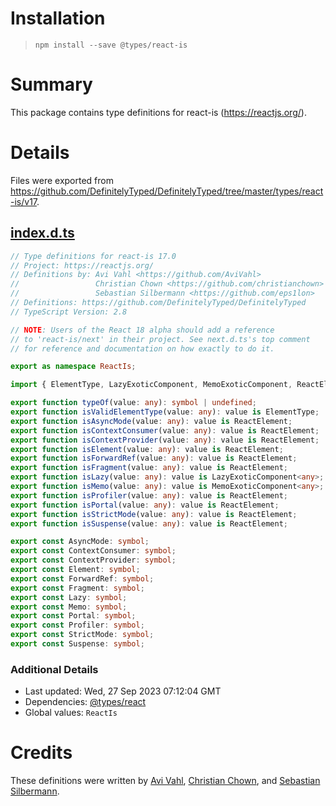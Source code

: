 # Installation
> `npm install --save @types/react-is`

# Summary
This package contains type definitions for react-is (https://reactjs.org/).

# Details
Files were exported from https://github.com/DefinitelyTyped/DefinitelyTyped/tree/master/types/react-is/v17.
## [index.d.ts](https://github.com/DefinitelyTyped/DefinitelyTyped/tree/master/types/react-is/v17/index.d.ts)
````ts
// Type definitions for react-is 17.0
// Project: https://reactjs.org/
// Definitions by: Avi Vahl <https://github.com/AviVahl>
//                 Christian Chown <https://github.com/christianchown>
//                 Sebastian Silbermann <https://github.com/eps1lon>
// Definitions: https://github.com/DefinitelyTyped/DefinitelyTyped
// TypeScript Version: 2.8

// NOTE: Users of the React 18 alpha should add a reference
// to 'react-is/next' in their project. See next.d.ts's top comment
// for reference and documentation on how exactly to do it.

export as namespace ReactIs;

import { ElementType, LazyExoticComponent, MemoExoticComponent, ReactElement } from "react";

export function typeOf(value: any): symbol | undefined;
export function isValidElementType(value: any): value is ElementType;
export function isAsyncMode(value: any): value is ReactElement;
export function isContextConsumer(value: any): value is ReactElement;
export function isContextProvider(value: any): value is ReactElement;
export function isElement(value: any): value is ReactElement;
export function isForwardRef(value: any): value is ReactElement;
export function isFragment(value: any): value is ReactElement;
export function isLazy(value: any): value is LazyExoticComponent<any>;
export function isMemo(value: any): value is MemoExoticComponent<any>;
export function isProfiler(value: any): value is ReactElement;
export function isPortal(value: any): value is ReactElement;
export function isStrictMode(value: any): value is ReactElement;
export function isSuspense(value: any): value is ReactElement;

export const AsyncMode: symbol;
export const ContextConsumer: symbol;
export const ContextProvider: symbol;
export const Element: symbol;
export const ForwardRef: symbol;
export const Fragment: symbol;
export const Lazy: symbol;
export const Memo: symbol;
export const Portal: symbol;
export const Profiler: symbol;
export const StrictMode: symbol;
export const Suspense: symbol;

````

### Additional Details
 * Last updated: Wed, 27 Sep 2023 07:12:04 GMT
 * Dependencies: [@types/react](https://npmjs.com/package/@types/react)
 * Global values: `ReactIs`

# Credits
These definitions were written by [Avi Vahl](https://github.com/AviVahl), [Christian Chown](https://github.com/christianchown), and [Sebastian Silbermann](https://github.com/eps1lon).

